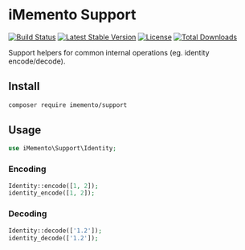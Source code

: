 # iMemento Support
[![Build Status](https://github.com/mementohub/support/workflows/Testing/badge.svg)](https://github.com/mementohub/support/actions)
[![Latest Stable Version](https://img.shields.io/packagist/v/imemento/support)](https://packagist.org/packages/imemento/support)
[![License](https://img.shields.io/packagist/l/imemento/support)](https://packagist.org/packages/imemento/support)
[![Total Downloads](https://img.shields.io/packagist/dt/imemento/support)](https://packagist.org/packages/imemento/support)

Support helpers for common internal operations (eg. identity encode/decode).

## Install
```bash
composer require imemento/support
```

## Usage
```php
use iMemento\Support\Identity;
```

### Encoding
```php
Identity::encode([1, 2]);
identity_encode([1, 2]);
```

### Decoding
```php
Identity::decode(['1.2']);
identity_decode(['1.2']);
```
